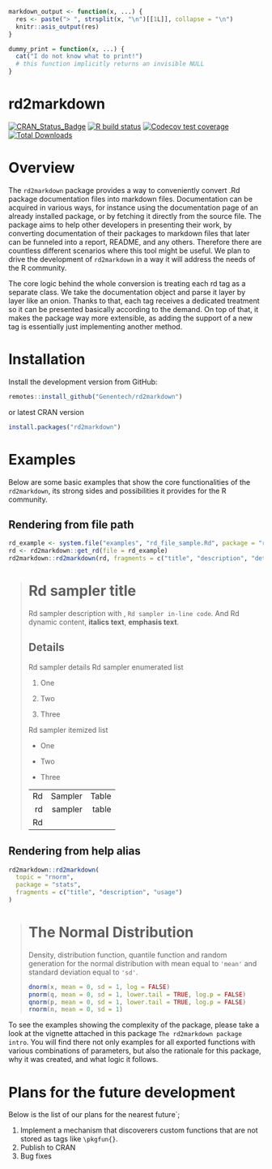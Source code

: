 
``` r
markdown_output <- function(x, ...) {
  res <- paste("> ", strsplit(x, "\n")[[1L]], collapse = "\n")
  knitr::asis_output(res)
}
```

``` r
dummy_print = function(x, ...) {
  cat("I do not know what to print!")
  # this function implicitly returns an invisible NULL
}
```

# rd2markdown

[![CRAN_Status_Badge](http://www.r-pkg.org/badges/version/rd2markdown)](https://cran.r-project.org/package=rd2markdown)
[![R build
status](https://github.com/Genentech/rd2markdown/workflows/R-CMD-check/badge.svg)](https://github.com/Genentech/rd2markdown/actions?query=workflow%3AR-CMD-check)
[![Codecov test
coverage](https://codecov.io/gh/Genentech/rd2markdown/branch/main/graph/badge.svg)](https://app.codecov.io/gh/Genentech/rd2markdown?branch=main)
[![Total
Downloads](http://cranlogs.r-pkg.org/badges/grand-total/rd2markdown?color=orange)](http://cranlogs.r-pkg.org/badges/grand-total/rd2markdown)

# Overview

The `rd2markdown` package provides a way to conveniently convert .Rd
package documentation files into markdown files. Documentation can be
acquired in various ways, for instance using the documentation page of
an already installed package, or by fetching it directly from the source
file. The package aims to help other developers in presenting their
work, by converting documentation of their packages to markdown files
that later can be funneled into a report, README, and any others.
Therefore there are countless different scenarios where this tool might
be useful. We plan to drive the development of `rd2markdown` in a way it
will address the needs of the R community.

The core logic behind the whole conversion is treating each rd tag as a
separate class. We take the documentation object and parse it layer by
layer like an onion. Thanks to that, each tag receives a dedicated
treatment so it can be presented basically according to the demand. On
top of that, it makes the package way more extensible, as adding the
support of a new tag is essentially just implementing another method.

# Installation

Install the development version from GitHub:

``` r
remotes::install_github("Genentech/rd2markdown")
```

or latest CRAN version

``` r
install.packages("rd2markdown")
```

# Examples

Below are some basic examples that show the core functionalities of the
`rd2markdown`, its strong sides and possibilities it provides for the R
community.

## Rendering from file path

``` r
rd_example <- system.file("examples", "rd_file_sample.Rd", package = "rd2markdown")
rd <- rd2markdown::get_rd(file = rd_example)
rd2markdown::rd2markdown(rd, fragments = c("title", "description", "details"))
```

> # Rd sampler title
>
> Rd sampler description with , `Rd sampler in-line code`. And Rd
> dynamic content, **italics text**, **emphasis text**.
>
> ## Details
>
> Rd sampler details Rd sampler enumerated list
>
> 1.  One
>
> 2.  Two
>
> 3.  Three
>
> Rd sampler itemized list
>
> -   One
>
> -   Two
>
> -   Three
>
> |     |         |       |
> |----:|--------:|------:|
> |  Rd | Sampler | Table |
> |  rd | sampler | table |
> |  Rd |         |       |

## Rendering from help alias

``` r
rd2markdown::rd2markdown(
  topic = "rnorm",
  package = "stats",
  fragments = c("title", "description", "usage")
)
```

> # The Normal Distribution
>
> Density, distribution function, quantile function and random
> generation for the normal distribution with mean equal to `'mean'` and
> standard deviation equal to `'sd'`.
>
> ``` r
> dnorm(x, mean = 0, sd = 1, log = FALSE)
> pnorm(q, mean = 0, sd = 1, lower.tail = TRUE, log.p = FALSE)
> qnorm(p, mean = 0, sd = 1, lower.tail = TRUE, log.p = FALSE)
> rnorm(n, mean = 0, sd = 1)
> ```

To see the examples showing the complexity of the package, please take a
look at the vignette attached in this package
`The rd2markdown package intro`. You will find there not only examples
for all exported functions with various combinations of parameters, but
also the rationale for this package, why it was created, and what logic
it follows.

# Plans for the future development

Below is the list of our plans for the nearest future\`;

1.  Implement a mechanism that discoverers custom functions that are not
    stored as tags like `\pkgfun{}`.
2.  Publish to CRAN
3.  Bug fixes
